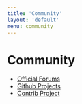 ```yaml
---
title: 'Community'
layout: 'default'
menu: community
---
```


# Community

* [Official Forums](http://social.msdn.microsoft.com/Forums/en-US/rx/)
* [Github Projects](https://github.com/reactive-extensions)
* [Contrib Project]()